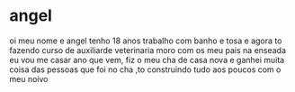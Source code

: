 # angel
oi meu nome e angel tenho 18 anos trabalho com banho e tosa e agora to fazendo curso de auxiliarde veterinaria moro com os meu pais na enseada 
eu vou me casar ano que vem, fiz o meu cha de casa nova e ganhei muita coisa das pessoas que foi no cha ,to construindo tudo aos poucos com o meu noivo 
